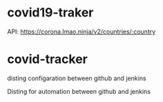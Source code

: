 # covid19-traker

API: https://corona.lmao.ninja/v2/countries/:country


# covid-tracker
disting configaration between github and jenkins

Disting for automation between github and jenkins
